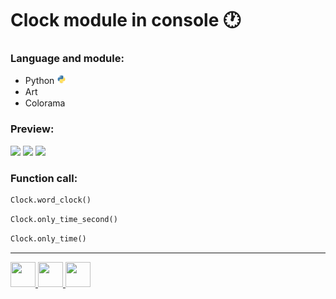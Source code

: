 # Clock module in console :clock1:

### Language and module:

* Python <img src="https://raw.githubusercontent.com/devicons/devicon/1119b9f84c0290e0f0b38982099a2bd027a48bf1/icons/python/python-original.svg" width="15" height="15"/>
* Art <img src="https://pypi.org/static/images/logo-small.2a411bc6.svg" width="15" height="15"/>
* Colorama <img src="https://pypi.org/static/images/logo-small.2a411bc6.svg" width="15" height="15"/>


### Preview: 
![](https://github.com/titanilham/clock_module_in_console-/blob/main/Preview1.png?raw=true)
![](https://github.com/titanilham/clock_module_in_console-/blob/main/Preview3.png?raw=true)
![](https://github.com/titanilham/clock_module_in_console-/blob/main/Preview2.png?raw=true)

### Function call: 

```python
Clock.word_clock()
```

```python
Clock.only_time_second()
```

```python
Clock.only_time()
```



----

<div id="badges">
  <a href="https://vk.com/aniime_guy" >
    <img src="https://img.icons8.com/?size=512&id=13977&format=png"width="40" height="40"/>
  </a>
  <a href="https://t.me/Ilham06">
    <img src="https://img.icons8.com/?size=512&id=63306&format=png"width="40" height="40"/>
  </a>
  <a href="https://www.youtube.com/channel/UC9m1N5x0OXWihGpR50Yk35g">
    <img src="https://img.icons8.com/?size=512&id=13983&format=png"width="40" height="40" />
  </a>
</div>


